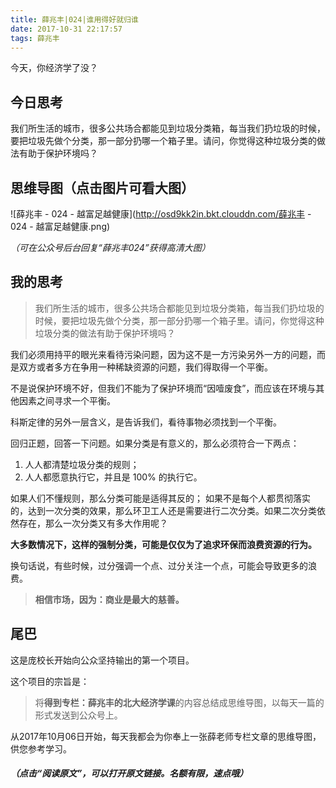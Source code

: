 ```yaml
---
title: 薛兆丰|024|谁用得好就归谁
date: 2017-10-31 22:17:57
tags: 薛兆丰
---
```


今天，你经济学了没？

## 今日思考

我们所生活的城市，很多公共场合都能见到垃圾分类箱，每当我们扔垃圾的时候，要把垃圾先做个分类，那一部分扔哪一个箱子里。请问，你觉得这种垃圾分类的做法有助于保护环境吗？

## 思维导图（点击图片可看大图）

![薛兆丰 - 024 - 越富足越健康](http://osd9kk2in.bkt.clouddn.com/薛兆丰 - 024 - 越富足越健康.png)


*（可在公众号后台回复“薛兆丰024”获得高清大图）*

## 我的思考

> 我们所生活的城市，很多公共场合都能见到垃圾分类箱，每当我们扔垃圾的时候，要把垃圾先做个分类，那一部分扔哪一个箱子里。请问，你觉得这种垃圾分类的做法有助于保护环境吗？

我们必须用持平的眼光来看待污染问题，因为这不是一方污染另外一方的问题，而是双方或者多方在争用一种稀缺资源的问题，我们得取得一个平衡。

不是说保护环境不好，但我们不能为了保护环境而“因噎废食”，而应该在环境与其他因素之间寻求一个平衡。

科斯定律的另外一层含义，是告诉我们，看待事物必须找到一个平衡。

回归正题，回答一下问题。如果分类是有意义的，那么必须符合一下两点：

1. 人人都清楚垃圾分类的规则；
2. 人人都愿意执行它，并且是 100% 的执行它。

如果人们不懂规则，那么分类可能是适得其反的；
如果不是每个人都贯彻落实的，达到一次分类的效果，那么环卫工人还是需要进行二次分类。如果二次分类依然存在，那么一次分类又有多大作用呢？

**大多数情况下，这样的强制分类，可能是仅仅为了追求环保而浪费资源的行为。**

换句话说，有些时候，过分强调一个点、过分关注一个点，可能会导致更多的浪费。

> **相信市场，因为：商业是最大的慈善。**

## 尾巴

这是庞校长开始向公众坚持输出的第一个项目。

这个项目的宗旨是：

> 将**得到专栏：薛兆丰的北大经济学课**的内容总结成思维导图，以每天一篇的形式发送到公众号上。

从2017年10月06日开始，每天我都会为你奉上一张薛老师专栏文章的思维导图，供您参考学习。

##### *（点击“阅读原文”，可以打开原文链接。名额有限，速点哦）*

